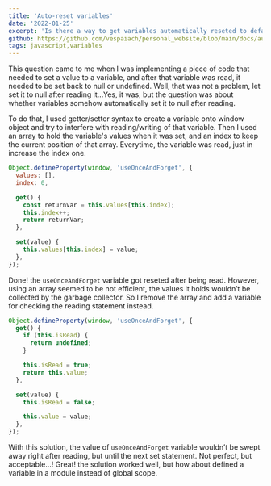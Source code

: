 ```yaml
---
title: 'Auto-reset variables'
date: '2022-01-25'
excerpt: 'Is there a way to get variables automatically reseted to default value after reading once in Javascript?'
github: https://github.com/vespaiach/personal_website/blob/main/docs/aut-reset-variables.md
tags: javascript,variables
---
```


This question came to me when I was implementing a piece of code that needed to set a value to a variable, and after that variable was read, it needed to be set back to null or undefined. Well, that was not a problem, let set it to null after reading it...Yes, it was, but the question was about whether variables somehow automatically set it to null after reading.

To do that, I used getter/setter syntax to create a variable onto window object and try to interfere with reading/writing of that variable. Then I used an array to hold the variable's values when it was set, and an index to keep the current position of that array. Everytime, the variable was read, just in increase the index one.

```javascript
Object.defineProperty(window, 'useOnceAndForget', {
  values: [],
  index: 0,

  get() {
    const returnVar = this.values[this.index];
    this.index++;
    return returnVar;
  },

  set(value) {
    this.values[this.index] = value;
  },
});
```

Done! the `useOnceAndForget` variable got reseted after being read. However, using an array seemed to be not efficient, the values it holds wouldn’t be collected by the garbage collector. So I remove the array and add a variable for checking the reading statement instead.

```javascript
Object.defineProperty(window, 'useOnceAndForget', {
  get() {
    if (this.isRead) {
      return undefined;
    }

    this.isRead = true;
    return this.value;
  },

  set(value) {
    this.isRead = false;

    this.value = value;
  },
});
```

With this solution, the value of `useOnceAndForget` variable wouldn’t be swept away right after reading, but until the next set statement. Not perfect, but acceptable...! Great! the solution worked well, but how about defined a variable in a module instead of global scope.



